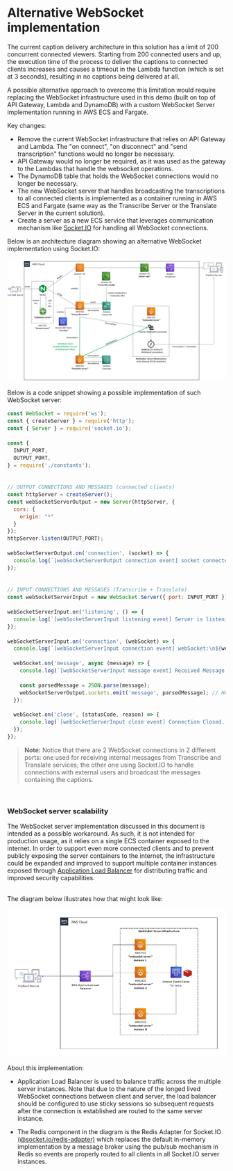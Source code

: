 # Alternative WebSocket implementation
The current caption delivery architecture in this solution has a limit of 200 concurrent connected viewers. Starting from 200 connected users and up, the execution time of the process to deliver the captions to connected clients increases and causes a timeout in the Lambda function (which is set at 3 seconds), resulting in no captions being delivered at all.

A possible alternative approach to overcome this limitation would require replacing the WebSocket infrastructure used in this demo (built on top of API Gateway, Lambda and DynamoDB) with a custom WebSocket Server implementation running in AWS ECS and Fargate.

Key changes:
* Remove the current WebSocket infrastructure that relies on API Gateway and Lambda. The "on connect", "on disconnect" and "send transcription" functions would no longer be necessary.
* API Gateway would no longer be required, as it was used as the gateway to the Lambdas that handle the websocket operations.
* The DynamoDB table that holds the WebSocket connections would no longer be necessary.
* The new WebSocket server that handles broadcasting the transcriptions to all connected clients is implemented as a container running in AWS ECS and Fargate (same way as the Transcribe Server or the Translate Server in the current solution).
* Create a server as a new ECS service that leverages communication mechanism like [Socket.IO](https://socket.io/) for handling all WebSocket connections.


Below is an architecture diagram showing an alternative WebSocket implementation using Socket.IO:

![architecture. second approach](architecture-approach-2.jpg)


Below is a code snippet showing a possible implementation of such WebSocket server:

```javascript
const WebSocket = require('ws');
const { createServer } = require('http');
const { Server } = require('socket.io');

const {
  INPUT_PORT,
  OUTPUT_PORT,
} = require('./constants');


// OUTPUT CONNECTIONS AND MESSAGES (connected clients)
const httpServer = createServer();
const webSocketServerOutput = new Server(httpServer, {
  cors: {
    origin: "*"
  }
});
httpServer.listen(OUTPUT_PORT);

webSocketServerOutput.on('connection', (socket) => {
  console.log(`[webSocketServerOutput connection event] socket connected:\n${socket}`);
});


// INPUT CONNECTIONS AND MESSAGES (Transcribe + Translate)
const webSocketServerInput = new WebSocket.Server({ port: INPUT_PORT });

webSocketServerInput.on('listening', () => {
  console.log(`[webSocketServerInput listening event] Server is listening for input messages on port ${INPUT_PORT}`);
});

webSocketServerInput.on('connection', (webSocket) => {
  console.log(`[webSocketServerInput connection event] webSocket:\n${webSocket}`);

  webSocket.on('message', async (message) => {
    console.log(`[webSocketServerInput message event] Received Message:\n${message}`);

    const parsedMessage = JSON.parse(message);
    webSocketServerOutput.sockets.emit('message', parsedMessage); // Here we broadcast the received message to all the connected users
  });

  webSocket.on('close', (statusCode, reason) => {
    console.log(`[webSocketServerInput close event] Connection Closed. Status code: ${statusCode}, Reason: ${reason}`);
  });
});
```

> **Note:** Notice that there are 2 WebSocket connections in 2 different ports: one used for receiving internal messages from Transcribe and Translate services; the other one using Socket.IO to handle connections with external users and broadcast the messages containing the captions.

<br/>

### WebSocket server scalability

The WebSocket server implementation discussed in this document is intended as a possible workaround. As such, it is not intended for production usage, as it relies on a single ECS container exposed to the internet. In order to support even more connected clients and to prevent publicly exposing the server containers to the internet, the infrastructure could be expanded and improved to support multiple container instances exposed through [Application Load Balancer](https://aws.amazon.com/elasticloadbalancing/application-load-balancer/) for distributing traffic and improved security capabilities.


<br/>
The diagram below illustrates how that might look like:

![architecture. second approach](scalable-websocket-server.jpg)

About this implementation:

* Application Load Balancer is used to balance traffic across the multiple server instances. Note that due to the nature of the longed lived WebSocket connections between client and server, the load balancer should be configured to use sticky sessions so subsequent requests after the connection is established are routed to the same server instance.

* The Redis component in the diagram is the Redis Adapter for Socket.IO [(@socket.io/redis-adapter)](https://socket.io/docs/v4/redis-adapter/) which replaces the default in-memory implementation by a message broker using the pub/sub mechanism in Redis so events are properly routed to all clients in all Socket.IO server instances.
